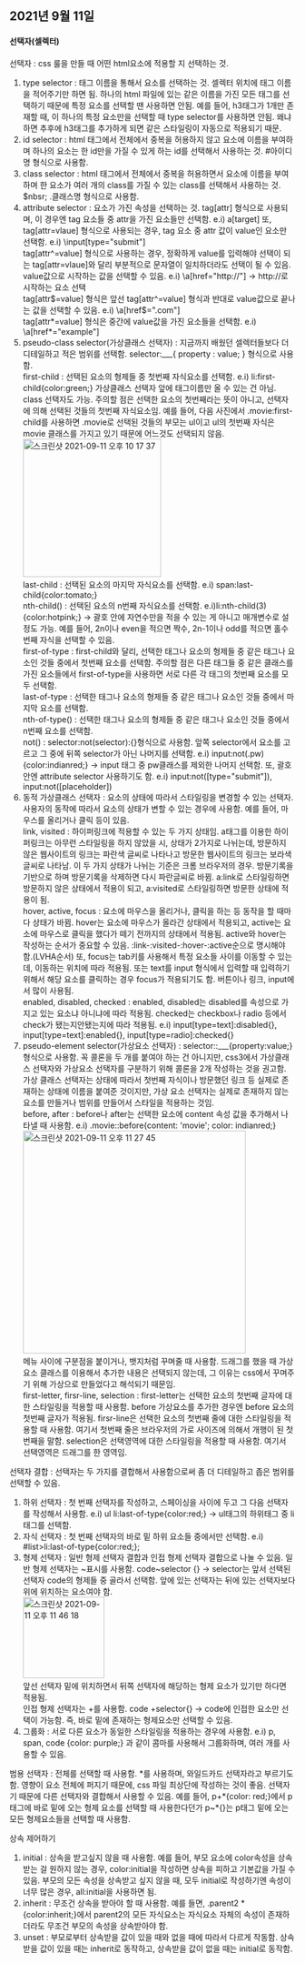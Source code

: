 ## 2021년 9월 11일
#### 선택자(셀렉터)
선택자 : css 룰을 만들 때 어떤 html요소에 적용할 지 선택하는 것. <br>
1. type selector : 태그 이름을 통해서 요소를 선택하는 것. 셀렉터 위치에 태그 이름을 적어주기만 하면 됨. 하나의 html 파일에 있는 같은 이름을 가진 모든 태그를 선택하기 때문에 특정 요소를 선택할 땐 사용하면 안됨. 예를 들어, h3태그가 1개만 존재할 때, 이 하나의 특정 요소만을 선택할 때 type selector를 사용하면 안됨. 왜냐하면 추후에 h3태그를 추가하게 되면 같은 스타일링이 자동으로 적용되기 때문. 
2. id selector : html 태그에서 전체에서 중복을 허용하지 않고 요소에 이름을 부여하며 하나의 요소는 한 id만을 가질 수 있게 하는 id를 선택해서 사용하는 것. #아이디명 형식으로 사용함. 
3. class selector : html 태그에서 전체에서 중복을 허용하면서 요소에 이름을 부여하며 한 요소가 여러 개의 class를 가질 수 있는 class를 선택해서 사용하는 것. $nbsr; .클래스명 형식으로 사용함. 
4.  attribute selector : 요소가 가진 속성을 선택하는 것. tag[attr] 형식으로 사용되며, 이 경우엔 tag 요소들 중 attr을 가진 요소들만 선택함. e.i) a[target] 또, tag[attr=vlaue] 형식으로 사용되는 경우, tag 요소 중 attr 값이 value인 요소만 선택함. e.i) \input[type="submit"]  <br>
tag[attr^=value] 형식으로 사용하는 경우, 정확하게 value를 입력해야 선택이 되는 tag[attr=vlaue]와 달리 부분적으로 문자열이 일치하더라도 선택이 될 수 있음. value값으로 시작하는 값을 선택할 수 있음. e.i) \a[href="http://"] -> http://로 시작하는 요소 선택 <br>
tag[attr$=value] 형식은 앞선 tag[attr^=value] 형식과 반대로 value값으로 끝나는 값을 선택할 수 있음. e.i) \a[href$=".com"] <br>
tag[attr*=value] 형식은 중간에 value값을 가진 요소들을 선택함. e.i) \a[href*="example"] <br>
5. pseudo-class selector(가상클래스 선택자) : 지금까지 배웠던 셀렉터들보다 더 디테일하고 적은 범위를 선택함. selector:___{ property : value; } 형식으로 사용함.  <br>
first-child : 선택된 요소의 형제들 중 첫번째 자식요소를 선택함. e.i) li:first-child{color:green;} 가상클래스 선택자 앞에 태그이름만 올 수 있는 건 아님. class 선택자도 가능. 주의할 점은 선택한 요소의 첫번째라는 뜻이 아니고, 선택자에 의해 선택된 것들의 첫번째 자식요소임. 예를 들어, 다음 사진에서 .movie:first-child를 사용하면 .movie로 선택된 것들의 부모는 ul이고  ul의 첫번째 자식은  movie 클래스를 가지고 있기 때문에 어느것도 선택되지 않음.  <br>
<img width="243" alt="스크린샷 2021-09-11 오후 10 17 37" src="https://user-images.githubusercontent.com/58133945/132952830-fd8c4113-29e5-42be-bc33-2668fd96d09b.png"><br>
last-child : 선택된 요소의 마지막 자식요소를 선택함. e.i) span:last-child{color:tomato;} <br>
nth-child() : 선택된 요소의 n번째 자식요소를 선택함. e.i)li:nth-child(3){color:hotpink;} -> 괄호 안에 자연수만을 적을 수 있는 게 아니고 매개변수로 설정도 가능. 예를 들어, 2n이나 even을 적으면 짝수, 2n-1이나 odd를 적으면 홀수번째 자식을 선택할 수 있음. <br>
first-of-type : first-child와 달리, 선택한 태그나 요소의 형제들 중 같은 태그나 요소인 것들 중에서 첫번째 요소를 선택함. 주의할 점은 다른 태그들 중 같은 클래스를 가진 요소들에서 first-of-type을 사용하면 서로 다른 각 태그의 첫번째 요소를 모두 선택함.  <br>
last-of-type : 선택한 태그나 요소의 형제들 중 같은 태그나 요소인 것들 중에서 마지막 요소를 선택함.  <br>
nth-of-type() : 선택한 태그나 요소의 형제들 중 같은 태그나 요소인 것들 중에서 n번째 요소를 선택함.  <br>
not() :  selector:not(selector):{}형식으로 사용함. 앞쪽 selector에서 요소를 고르고 그 중에 뒤쪽 selector가 아닌 나머지를 선택함. e.i)  input:not(.pw){color:indianred;} -> input 태그 중 pw클래스를 제외한 나머지 선택함. 또, 괄호 안엔 attribute selector 사용하기도 함. e.i) input:not([type="submit"]), input:not([placeholder]) 
6. 동적 가상클래스 선택자 : 요소의 상태에 따라서 스타일링을 변경할 수 있는 선택자. 사용자의 동작에 따라서 요소의 상태가 변할 수 있는 경우에 사용함. 예를 들어, 마우스를 올리거나 클릭 등이 있음.  <br>
link, visited : 하이퍼링크에 적용할 수 있는 두 가지 상태임. a태그를 이용한 하이퍼링크는 아무런 스타일링을 하지 않았을 시, 상태가 2가지로 나뉘는데, 방문하지 않은 웹사이트의 링크는 파란색 글씨로 나타나고 방문한 웹사이트의 링크는 보라색 글씨로 나타남. 이 두 가지 상태가 나뉘는 기준은 크롬 브라우저의 경우. 방문기록을 기반으로 하며 방문기록을 삭제하면 다시 파란글씨로 바뀜. a:link로 스타일링하면 방문하지 않은 상태에서 적용이 되고,  a:visited로 스타일링하면 방문한 상태에 적용이 됨.  <br>
hover, active, focus : 요소에 마우스을 올리거나, 클릭을 하는 등 동작을 할 때마다 상태가 바뀜.  hover는 요소에 마우스가 올라간 상태에서 적용되고, active는 요소에 마우스로 클릭을 했다가 떼기 전까지의 상태에서 적용됨. active와 hover는 작성하는 순서가 중요할 수 있음. :link-:visited-:hover-:active순으로 명시해야 함.(LVHA순서) 또, focus는 tab키를 사용해서 특정 요소들 사이를 이동할 수 있는데, 이동하는 위치에 따라 적용됨. 또는 text를 input 형식에서 입력할 때 입력하기 위해서 해당 요소를 클릭하는 경우 focus가 적용되기도 함. 버튼이나 링크, input에서 많이 사용됨. <br>
enabled, disabled, checked : enabled, disabled는 disabled를 속성으로 가지고 있는 요소냐 아니냐에 따라 적용됨. checked는 checkbox나 radio 등에서 check가 됐는지안됐는지에 따라 적용됨. e.i) input[type=text]:disabled{}, input[type=text]:enabled{}, input[type=radio]:checked{}  <br>
7. pseudo-element selector(가상요소 선택자) :  selector::___{property:value;} 형식으로 사용함. 꼭 콜론을 두 개를 붙여야 하는 건 아니지만, css3에서 가상클래스 선택자와 가상요소 선택자를 구분하기 위해 콜론을 2개 작성하는 것을 권고함. 가상 클래스 선택자는 상태에 따라서 첫번째 자식이나 방문했던 링크 등 실제로 존재하는 상태에 이름을 붙여준 것이지만, 가상 요소 선택자는 실제로 존재하지 않는 요소를 만들거나 범위를 만들어서 스타일을 적용하는 것임.  <br>
before, after : before나 after는 선택한 요소에 content 속성 값을 추가해서 나타낼 때 사용함. e.i) .movie::before{content: 'movie'; color: indianred;}<br>
<img width="392" alt="스크린샷 2021-09-11 오후 11 27 45" src="https://user-images.githubusercontent.com/58133945/132952865-085cd1d1-789f-461c-aa09-115098d9f407.png"><br>
메뉴 사이에 구분점을 붙이거나, 뱃지처럼 꾸며줄 때 사용함. 드래그를 했을 때 가상 요소 클래스를 이용해서 추가한 내용은 선택되지 않는데, 그 이유는 css에서 꾸며주기 위해 가상으로 만들었다고 해석되기 때문임. <br>
first-letter, firsr-line, selection : first-letter는 선택한 요소의 첫번째 글자에 대한 스타일링을 적용할 때 사용함. before 가상요소를 추가한 경우엔 before 요소의 첫번째 글자가 적용됨. firsr-line은 선택한 요소의 첫번째 줄에 대한 스타일링을 적용할 때 사용함. 여기서 첫번째 줄은 브라우저의 가로 사이즈에 의해서 개행이 된 첫번째을 말함. selection은 선택영역에 대한 스타일링을 적용할 때 사용함. 여기서 선택영역은 드래그를 한 영역임.

선택자 결합 : 선택자는 두 가지를 결합해서 사용함으로써 좀 더 디테일하고 좁은 범위를 선택할 수 있음.  <br>
1. 하위 선택자 : 첫 번째 선택자를 작성하고, 스페이싱을 사이에 두고 그 다음 선택자를 작성해서 사용함. e.i) ul li:last-of-type{color:red;} -> ul태그의 하위태그 중 li태그를 선택함.
2. 자식 선택자 : 첫 번째 선택자의 바로 밑 하위 요소들 중에서만 선택함. e.i) #list>li:last-of-type{color:red;};
3. 형제 선택자 : 일반 형제 선택자 결합과 인접 형제 선택자 결합으로 나눌 수 있음. 일반 형제 선택자는 \~표시를 사용함. code~selector {} -> selector는 앞서 선택된 선택자 code의 형제들 중 골라서 선택함. 앞에 있는 선택자는 뒤에 있는 선택자보다 위에 위치하는 요소여야 함.  <br>
<img width="143" alt="스크린샷 2021-09-11 오후 11 46 18" src="https://user-images.githubusercontent.com/58133945/132952994-443b4a81-dc32-46b7-ae19-150464bd2f6e.png"><br>
    앞선 선택자 밑에 위치하면서 뒤쪽 선택자에 해당하는 형제 요소가 있기만 하다면 적용됨.  <br>
    인접 형제 선택자는 +를 사용함. code +selector{} -> code에 인접한 요소만 선택이 가능함. 즉, 바로 밑에 존재하는 형제요소만 선택할 수 있음. 
4. 그룹화 : 서로 다른 요소가 동일한 스타일링을 적용하는 경우에 사용함. e.i) p, span, code {color: purple;} 과 같이 콤마를 사용해서 그룹화하며, 여러 개를 사용할 수 있음.

범용 선택자 : 전체를 선택할 때 사용함. \*를 사용하며, 와일드카드 선택자라고 부르기도 함. 영향이 요소 전체에 퍼지기 때문에, css 파일 최상단에 작성하는 것이 좋음. 선택자기 때문에 다른 선택자와 결합해서 사용할 수 있음. 예를 들어,  p+\*{color: red;}에서 p태그에 바로 밑에 오는 형제 요소를 선택할 때 사용한다던가 p\~\*{}는 p태그 밑에 오는 모든 형제요소들을 선택할 때 사용함. 

상속 제어하기 <br>
1. initial : 상속을 받고싶지 않을 때 사용함. 예를 들어, 부모 요소에 color속성을 상속받는 걸 원하지 않는 경우, color:initial을 작성하면 상속을 피하고 기본값을 가질 수 있음. 부모의 모든 속성을 상속받고 싶지 않을 때, 모두 initial로 작성하기엔 속성이 너무 많은 경우, all:initial을 사용하면 됨. 
2. inherit : 무조건 상속을 받아야 할 때 사용함. 예를 들면, .parent2 *{color:inherit;}에서 parent2의 모든 자식요소는  자식요소 자체의 속성이 존재하더라도 무조건 부모의 속성을 상속받아야 함. 
3. unset : 부모로부터 상속받을 값이 있을 때와 없을 때에 따라서 다르게 작동함. 상속받을 값이 있을 때는 inherit로 동작하고, 상속받을 값이 없을 때는 initial로 동작함. 
